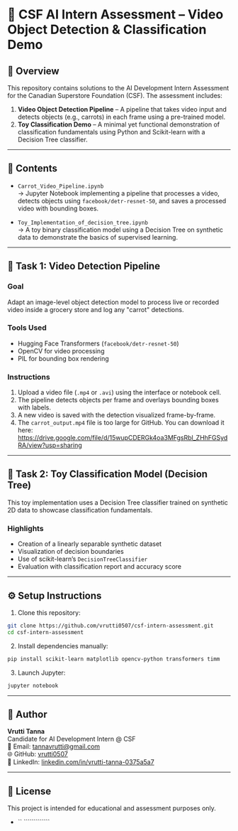 # 🥕 CSF AI Intern Assessment – Video Object Detection & Classification Demo

## 📌 Overview

This repository contains solutions to the AI Development Intern Assessment for the Canadian Superstore Foundation (CSF). The assessment includes:

1. **Video Object Detection Pipeline** – A pipeline that takes video input and detects objects (e.g., carrots) in each frame using a pre-trained model.
2. **Toy Classification Demo** – A minimal yet functional demonstration of classification fundamentals using Python and Scikit-learn with a Decision Tree classifier.

---

## 📁 Contents

- `Carrot_Video_Pipeline.ipynb`  
  → Jupyter Notebook implementing a pipeline that processes a video, detects objects using `facebook/detr-resnet-50`, and saves a processed video with bounding boxes.

- `Toy_Implementation_of_decision_tree.ipynb`  
  → A toy binary classification model using a Decision Tree on synthetic data to demonstrate the basics of supervised learning.

---

## 🎯 Task 1: Video Detection Pipeline

### Goal
Adapt an image-level object detection model to process live or recorded video inside a grocery store and log any "carrot" detections.

### Tools Used
- Hugging Face Transformers (`facebook/detr-resnet-50`)
- OpenCV for video processing
- PIL for bounding box rendering

### Instructions
1. Upload a video file (`.mp4` or `.avi`) using the interface or notebook cell.
2. The pipeline detects objects per frame and overlays bounding boxes with labels.
3. A new video is saved with the detection visualized frame-by-frame.
4. The `carrot_output.mp4` file is too large for GitHub. You can download it here:
https://drive.google.com/file/d/15wupCDERGk4oa3MFgsRbl_ZHhFGSydRA/view?usp=sharing

---

## 🧪 Task 2: Toy Classification Model (Decision Tree)

This toy implementation uses a Decision Tree classifier trained on synthetic 2D data to showcase classification fundamentals.

### Highlights
- Creation of a linearly separable synthetic dataset
- Visualization of decision boundaries
- Use of scikit-learn’s `DecisionTreeClassifier`
- Evaluation with classification report and accuracy score

---

## ⚙️ Setup Instructions

1. Clone this repository:

```bash
git clone https://github.com/vrutti0507/csf-intern-assessment.git
cd csf-intern-assessment
```

2. Install dependencies manually:

```bash
pip install scikit-learn matplotlib opencv-python transformers timm
```

3. Launch Jupyter:

```bash
jupyter notebook
```



---

## 👤 Author

**Vrutti Tanna**  
Candidate for AI Development Intern @ CSF  
📧 Email: tannavrutti@gmail.com  
🌐 GitHub: [vrutti0507](https://github.com/vrutti0507)  
🔗 LinkedIn: [linkedin.com/in/vrutti-tanna-0375a5a7](https://www.linkedin.com/in/vrutti-tanna-0375a5a7/)

---

## 📄 License

This project is intended for educational and assessment purposes only.

+  ``                                        `````````````
